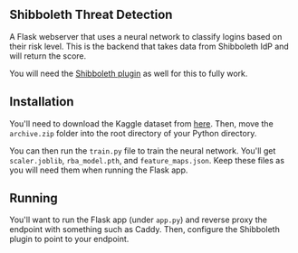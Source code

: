 ## Shibboleth Threat Detection

A Flask webserver that uses a neural network to classify logins based on their risk level. This is the backend that takes data from Shibboleth IdP and will return the score.

You will need the [Shibboleth plugin](https://github.com/sam-packer/Shibboleth-RBA-Plugin) as well for this to fully work.

## Installation

You'll need to download the Kaggle dataset from [here](https://www.kaggle.com/datasets/dasgroup/rba-dataset). Then, move the `archive.zip` folder into the root directory of your Python directory.

You can then run the `train.py` file to train the neural network. You'll get `scaler.joblib`, `rba_model.pth`, and `feature_maps.json`. Keep these files as you will need them when running the Flask app.

## Running

You'll want to run the Flask app (under `app.py`) and reverse proxy the endpoint with something such as Caddy. Then, configure the Shibboleth plugin to point to your endpoint.